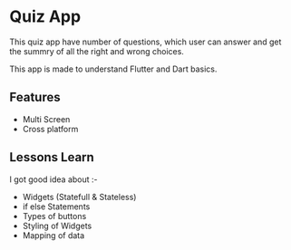 
# Quiz App 

This quiz app have number of questions, which user can answer and get the summry of all the right and wrong choices.

This app is made to understand Flutter and Dart basics.


## Features

- Multi Screen
- Cross platform


## Lessons Learn

I got good idea about :-

- Widgets (Statefull & Stateless)
- if else Statements
- Types of buttons 
- Styling of Widgets
- Mapping of data
